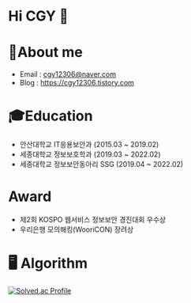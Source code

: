# Hi CGY 👋

# 🙂About me
- Email : cgy12306@naver.com
- Blog : https://cgy12306.tistory.com

# 🎓Education
- 안산대학교 IT응용보안과 (2015.03 ~ 2019.02)
- 세종대학교 정보보호학과 (2019.03 ~ 2022.02)
- 세종대학교 정보보안동아리 SSG (2019.04 ~ 2022.02)

# Award
- 제2회 KOSPO 웹서비스 정보보안 경진대회 우수상
- 우리은행 모의해킹(WooriCON) 장려상

# 🖥 Algorithm
[![Solved.ac Profile](http://mazassumnida.wtf/api/v2/generate_badge?boj=cgy12306)](https://solved.ac/cgy12306/)
